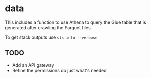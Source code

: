 # data

This includes a function to use Athena to query the Glue table that is generated after crawling the Parquet files.

To get stack outputs use `sls info --verbose`

## TODO

* Add an API gateway
* Refine the permissions do just what's needed